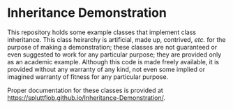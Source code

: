 # Inheritance Demonstration
This repository holds some example classes that implement class inheritance.
This class heirarchy is artificial, made up, contrived, _etc._ for the purpose
of making a demonstration; these classes are not guaranteed or even suggested
to work for any particular purpose; they are provided only as an academic
example. Although this code is made freely available, it is provided without
any warranty of any kind, not even some implied or imagined warranty of
fitness for any particular purpose. 

Proper documentation for these classes is provided at 
https://spluttflob.github.io/Inheritance-Demonstration/.
